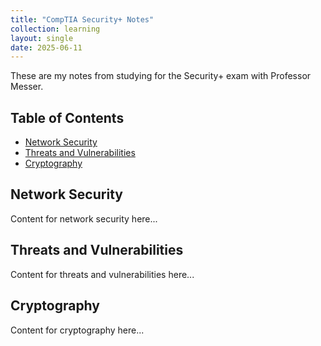 ```yaml
---
title: "CompTIA Security+ Notes"
collection: learning
layout: single
date: 2025-06-11
---
```

These are my notes from studying for the Security+ exam with Professor Messer.

<!-- more -->

## Table of Contents

- [Network Security](#network-security)
- [Threats and Vulnerabilities](#threats-and-vulnerabilities)
- [Cryptography](#cryptography)

## Network Security

Content for network security here...

## Threats and Vulnerabilities

Content for threats and vulnerabilities here...

## Cryptography

Content for cryptography here...
